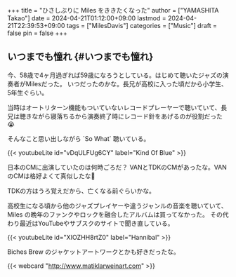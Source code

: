 +++
title = "ひさしぶりに Miles をききたくなった"
author = ["YAMASHITA Takao"]
date = 2024-04-21T01:12:00+09:00
lastmod = 2024-04-21T22:39:53+09:00
tags = ["MilesDavis"]
categories = ["Music"]
draft = false
pin = false
+++

## いつまでも憧れ {#いつまでも憧れ}

今、58歳で4ヶ月過ぎれば59歳になろうとしている。はじめて聴いたジャズの演奏者がMilesだった。
いつだったのかな。長兄が高校に入った頃だから小学生、5年生ぐらい。

当時はオートリターン機能もついていないレコードプレーヤーで聴いていて、長兄は聴きながら寝落ちるから演奏終了時にレコード針をあげるのが役割だった😭

そんなこと思い出しながら \`So What\` 聴いている。

{{< youtubeLite id="vDqULFUg6CY" label="Kind Of Blue" >}}

日本のCMに出演していたのは何時ごろだ？
VANとTDKのCMがあったな。VANのCMは格好よくて真似したな🤣

TDKの方はうろ覚えだから、亡くなる前ぐらいかな。

高校生になる頃から他のジャズプレイヤーや違うジャンルの音楽を聴いていて、Miles の晩年のファンクやロックを融合したアルバムは買ってなかった。
その代わり最近はYouTubeやサブスクのサイトで聞き直している。

{{< youtubeLite id="XIOZHH8rtZ0" label="Hannibal" >}}

Biches Brew のジャケットアートワークとかも好きだったな。

{{< webcard "http://www.matiklarweinart.com" >}}
